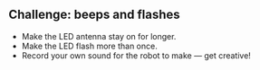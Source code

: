 ## Challenge: beeps and flashes

-   Make the LED antenna stay on for longer.
-   Make the LED flash more than once.
-   Record your own sound for the robot to make — get creative!
